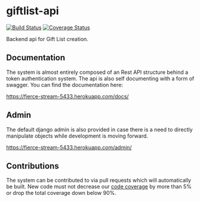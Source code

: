 # giftlist-api

[![Build Status](https://travis-ci.org/gift-list/giftlist-api.svg?branch=master)](https://travis-ci.org/gift-list/giftlist-api) [![Coverage Status](https://coveralls.io/repos/github/gift-list/giftlist-api/badge.svg?branch=master)](https://coveralls.io/github/gift-list/giftlist-api?branch=master) 

Backend api for Gift List creation.

## Documentation
The system is almost entirely composed of an Rest API structure behind a token
authentication system.  The api is also self documenting with a form of swagger.
You can find the documentation here:

<https://fierce-stream-5433.herokuapp.com/docs/>

## Admin
The default django admin is also provided in case there is a need to directly
manipulate objects while development is moving forward.

<https://fierce-stream-5433.herokuapp.com/admin/>

## Contributions
The system can be contributed to via pull requests which will automatically be
built.  New code must not decrease our [code coverage](https://coveralls.io/github/gift-list/giftlist-api)
by more than 5% or drop the total coverage down below 90%.
